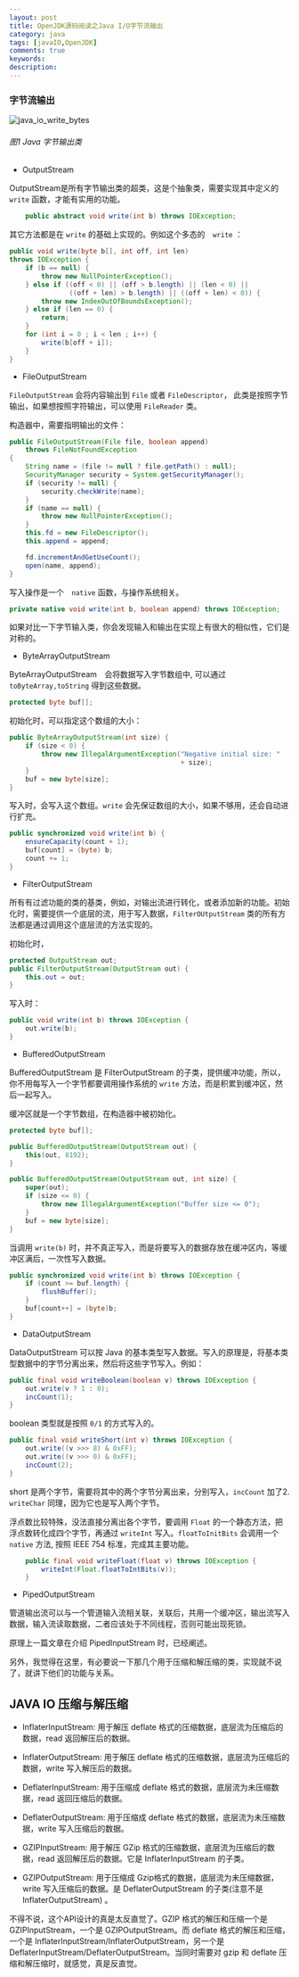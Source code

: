 ```yaml
---
layout: post
title: OpenJDK源码阅读之Java I/O字节流输出
category: java
tags: [javaIO,OpenJDK]
comments: true
keywords:
description:
---
```

### 字节流输出

![java_io_write_bytes](/assets/java/java_io_write_bytes.png)

###### 图1 Java 字节输出类

* OutputStream

OutputStream是所有字节输出类的超类，这是个抽象类，需要实现其中定义的 `write` 函数，才能有实用的功能。

```java
    public abstract void write(int b) throws IOException;
```

其它方法都是在 `write` 的基础上实现的。例如这个多态的　`write` ：


```java
public void write(byte b[], int off, int len)
throws IOException {
    if (b == null) {
        throw new NullPointerException();
    } else if ((off < 0) || (off > b.length) || (len < 0) ||
               ((off + len) > b.length) || ((off + len) < 0)) {
        throw new IndexOutOfBoundsException();
    } else if (len == 0) {
        return;
    }
    for (int i = 0 ; i < len ; i++) {
        write(b[off + i]);
    }
}
```

* FileOutputStream


`FileOutputStream` 会将内容输出到 `File` 或者 `FileDescriptor`， 此类是按照字节输出，如果想按照字符输出，可以使用 `FileReader` 类。

构造器中，需要指明输出的文件：

```java
public FileOutputStream(File file, boolean append)
    throws FileNotFoundException
{
    String name = (file != null ? file.getPath() : null);
    SecurityManager security = System.getSecurityManager();
    if (security != null) {
        security.checkWrite(name);
    }
    if (name == null) {
        throw new NullPointerException();
    }
    this.fd = new FileDescriptor();
    this.append = append;

    fd.incrementAndGetUseCount();
    open(name, append);
}
```

写入操作是一个　`native` 函数，与操作系统相关。

```java
private native void write(int b, boolean append) throws IOException;
```

如果对比一下字节输入类，你会发现输入和输出在实现上有很大的相似性，它们是对称的。

* ByteArrayOutputStream

ByteArrayOutputStream　会将数据写入字节数组中, 可以通过 `toByteArray,toString` 得到这些数据。

```java
protected byte buf[];
```

初始化时，可以指定这个数组的大小：

```java
public ByteArrayOutputStream(int size) {
    if (size < 0) {
        throw new IllegalArgumentException("Negative initial size: "
                                           + size);
    }
    buf = new byte[size];
}
```

写入时，会写入这个数组。`write` 会先保证数组的大小，如果不够用，还会自动进行扩充。

```java
public synchronized void write(int b) {
    ensureCapacity(count + 1);
    buf[count] = (byte) b;
    count += 1;
}
```

* FilterOutputStream

所有有过滤功能的类的基类，例如，对输出流进行转化，或者添加新的功能。初始化时，需要提供一个底层的流，用于写入数据，`FilterOUtputStream` 类的所有方法都是通过调用这个底层流的方法实现的。

初始化时，

```java
protected OutputStream out;
public FilterOutputStream(OutputStream out) {
    this.out = out;
}
```

写入时：

```java
public void write(int b) throws IOException {
    out.write(b);
}
```

* BufferedOutputStream

BufferedOutputStream 是 FilterOutputStream 的子类，提供缓冲功能，所以，你不用每写入一个字节都要调用操作系统的 `write` 方法，而是积累到缓冲区，然后一起写入。

缓冲区就是一个字节数组，在构造器中被初始化。

```java
protected byte buf[];

public BufferedOutputStream(OutputStream out) {
    this(out, 8192);
}

public BufferedOutputStream(OutputStream out, int size) {
    super(out);
    if (size <= 0) {
        throw new IllegalArgumentException("Buffer size <= 0");
    }
    buf = new byte[size];
}
```


当调用 `write(b)` 时，并不真正写入，而是将要写入的数据存放在缓冲区内，等缓冲区满后，一次性写入数据。

```java
public synchronized void write(int b) throws IOException {
    if (count >= buf.length) {
        flushBuffer();
    }
    buf[count++] = (byte)b;
}
```

* DataOutputStream

DataOutputStream 可以按 Java 的基本类型写入数据。写入的原理是，将基本类型数据中的字节分离出来，然后将这些字节写入。例如：

```java
public final void writeBoolean(boolean v) throws IOException {
    out.write(v ? 1 : 0);
    incCount(1);
}
```

boolean 类型就是按照 `0/1` 的方式写入的。


```java
public final void writeShort(int v) throws IOException {
    out.write((v >>> 8) & 0xFF);
    out.write((v >>> 0) & 0xFF);
    incCount(2);
}
```

short 是两个字节，需要将其中的两个字节分离出来，分别写入，`incCount` 加了2. `writeChar` 同理，因为它也是写入两个字节。


浮点数比较特殊，没法直接分离出各个字节，要调用 `Float` 的一个静态方法，把浮点数转化成四个字节，再通过 `writeInt` 写入。`floatToInitBits` 会调用一个 `native` 方法, 按照 IEEE 754 标准，完成其主要功能。

```java
    public final void writeFloat(float v) throws IOException {
        writeInt(Float.floatToIntBits(v));
    }
```

* PipedOutputStream

管道输出流可以与一个管道输入流相关联，关联后，共用一个缓冲区，输出流写入数据，输入流读取数据，二者应该处于不同线程，否则可能出现死锁。

原理上一篇文章在介绍 PipedInputStream 时，已经阐述。

另外，我觉得在这里，有必要说一下那几个用于压缩和解压缩的类，实现就不说了，就讲下他们的功能与关系。

## JAVA IO 压缩与解压缩


* InflaterInputStream: 用于解压 deflate 格式的压缩数据，底层流为压缩后的数据，read 返回解压后的数据。
* InflaterOutputStream: 用于解压 deflate 格式的压缩数据，底层流为压缩后的数据，write 写入解压后的数据。
* DeflaterInputStream: 用于压缩成 deflate 格式的数据，底层流为未压缩数据，read 返回压缩后的数据。
* DeflaterOutputStream: 用于压缩成 deflate 格式的数据，底层流为未压缩数据，write 写入压缩后的数据。

* GZIPInputStream: 用于解压 GZip 格式的压缩数据，底层流为压缩后的数据，read 返回解压后的数据。它是 InflaterInputStream 的子类。
* GZIPOutputStream: 用于压缩成 Gzip格式的数据，底层流为未压缩数据，write 写入压缩后的数据。是 DeflaterOutputStream 的子类(注意不是InflaterOutputStream) 。

不得不说，这个API设计的真是太反直觉了。GZIP 格式的解压和压缩一个是 GZIPInputStream，一个是 GZIPOutputStream。而 deflate 格式的解压和压缩，一个是 InflaterInputStream/InflaterOutputStream，另一个是 DeflaterInputStream/DeflaterOutputStream。当同时需要对 gzip 和 deflate 压缩和解压缩时，就感觉，真是反直觉。
